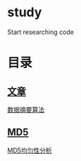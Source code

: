 # study
 Start researching code

# 目录

## [文章](./Articles)
[数据摘要算法](./Articles/数据摘要算法)

## [MD5](./MD5)
[MD5均匀性分析](./MD5/MD5均匀性分析)
